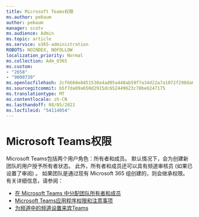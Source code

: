 ```yaml
---
title: Microsoft Teams权限
ms.author: pebaum
author: pebaum
manager: scotv
ms.audience: Admin
ms.topic: article
ms.service: o365-administration
ROBOTS: NOINDEX, NOFOLLOW
localization_priority: Normal
ms.collection: Adm_O365
ms.custom:
- "2658"
- "9000730"
ms.openlocfilehash: 2cf6668e8451530a4ad05a448ab59f7a34d22a7a1072f290da6c5a248ab0c433
ms.sourcegitcommit: b5f7da89a650d2915dc652449623c78be6247175
ms.translationtype: MT
ms.contentlocale: zh-CN
ms.lasthandoff: 08/05/2021
ms.locfileid: "54114054"
---
```

# <a name="microsoft-teams-permissions"></a>Microsoft Teams权限

Microsoft Teams包括两个用户角色：所有者和成员。 默认情况下，会为创建新团队的用户授予所有者状态。 此外，所有者和成员还可以具有频道审核员 (如果已设置了审阅) 。 如果团队是通过现有 Microsoft 365 组创建的，则会继承权限。 有关详细信息，请参阅：

- [在 Microsoft Teams 中分配团队所有者和成员](https://docs.microsoft.com/microsoftteams/assign-roles-permissions)
- [Microsoft Teams应用程序权限和注意事项](https://docs.microsoft.com/microsoftteams/app-permissions)
- [为频道中的频道设置来宾Teams](https://support.office.com/article/4756c468-2746-4bfd-a582-736d55fcc169)
